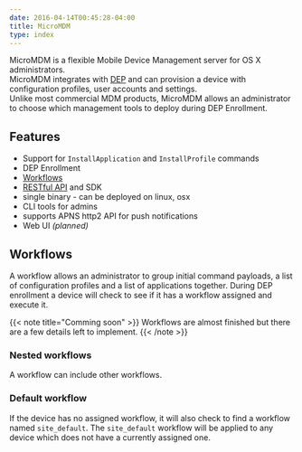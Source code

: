 ```yaml
---
date: 2016-04-14T00:45:28-04:00
title: MicroMDM 
type: index
---
```

MicroMDM is a flexible Mobile Device Management server for OS X administrators.   
MicroMDM integrates with [DEP](http://www.apple.com/business/dep/) and can provision a device with configuration profiles, user accounts and settings.  
Unlike most commercial MDM products, MicroMDM allows an administrator to choose which management tools to deploy during DEP Enrollment.

## Features
* Support for `InstallApplication` and `InstallProfile` commands
* DEP Enrollment
* [Workflows](workflows/)
* [RESTful API](management-api/) and SDK
* single binary - can be deployed on linux, osx
* CLI tools for admins
* supports APNS http2 API for push notifications
* Web UI *(planned)*


## Workflows
A workflow allows an administrator to group initial command payloads, a list of configuration profiles and a list of applications together. During DEP enrollment a device will check to see if it has a workflow assigned and execute it.


{{< note title="Comming soon" >}}
Workflows are almost finished but there are a few details left to implement.
{{< /note >}}
### Nested workflows 
A workflow can include other workflows.

### Default workflow 
If the device has no assigned workflow, it will also check to find a workflow named `site_default`. The `site_default` workflow will be applied to any device which does not have a currently assigned one.
